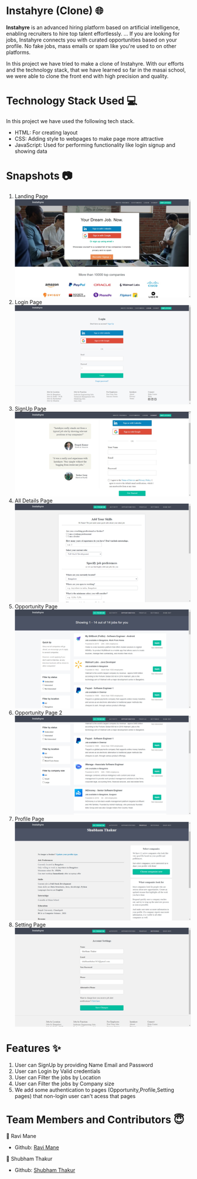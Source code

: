 # Instahyre (Clone) 🌐
**Instahyre** is an advanced hiring platform based on artificial intelligence, enabling recruiters to hire top talent effortlessly. ... If you are looking for jobs, Instahyre connects you with curated opportunities based on your profile. No fake jobs, mass emails or spam like you're used to on other platforms. 

In this project we have tried to make a clone of Instahyre. With our efforts and the technology stack, that we have learned so far in the masai school, we were able to clone the front end with high precision and quality.

# Technology Stack Used 💻
In this project we have used the following tech stack.

- HTML: For creating layout
- CSS: Adding style to webpages to make page more attractive
- JavaScript: Used for performing functionality like login signup and showing data

# Snapshots 📷

1. Landing Page
![Landing Page](https://github.com/ShubhamThakur139/InstahyreClone/blob/master/READMEimages/landingPage.jpg)
2. Login Page
![Login Page](https://github.com/ShubhamThakur139/InstahyreClone/blob/master/READMEimages/LogInPage.png)
3. SignUp Page
![Sign Up Page](https://github.com/ShubhamThakur139/InstahyreClone/blob/master/READMEimages/SignUpPage.jpeg)
4. All Details Page
![All Details Page](https://github.com/ShubhamThakur139/InstahyreClone/blob/master/READMEimages/all_details.png)
5. Opportunity Page
![Opportunity Page 1](https://github.com/ShubhamThakur139/InstahyreClone/blob/master/READMEimages/opportunitiesPage1.jpg)
6. Opportunity Page 2
![Opportunity Page 2](https://github.com/ShubhamThakur139/InstahyreClone/blob/master/READMEimages/opportunitiesPage2.jpg)
7. Profile Page
![Profile Page](https://github.com/ShubhamThakur139/InstahyreClone/blob/master/READMEimages/ProfilePage.jpg)
8. Setting Page
![Setting Page](https://github.com/ShubhamThakur139/InstahyreClone/blob/master/READMEimages/SettingPage.jpg)

# Features ✨
1. User can SignUp by providing Name Email and Password
2. User can Login by Valid credentials
3. User can Filter the jobs by Location 
4. User can Filter the jobs by Company size
5. We add some authentication to pages (Opportunity,Profile,Setting pages) that non-login user can't acess that pages

# Team Members and Contributors 😇
👤 Ravi Mane
- Github: [Ravi Mane](https://github.com/meravimane)

👤 Shubham Thakur
- Github: [Shubham Thakur](https://github.com/ShubhamThakur139)
